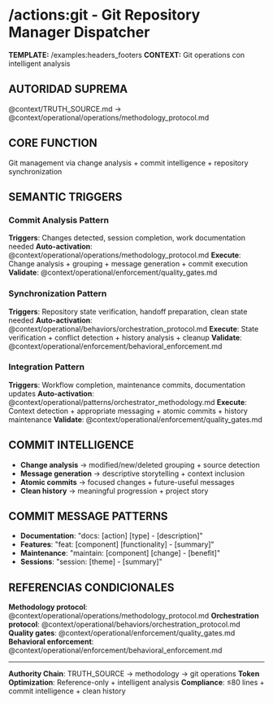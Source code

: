 # /actions:git - Git Repository Manager Dispatcher

**TEMPLATE:** /examples:headers_footers
**CONTEXT:** Git operations con intelligent analysis

## AUTORIDAD SUPREMA
@context/TRUTH_SOURCE.md → @context/operational/operations/methodology_protocol.md

## CORE FUNCTION
Git management via change analysis + commit intelligence + repository synchronization

## SEMANTIC TRIGGERS

### Commit Analysis Pattern
**Triggers**: Changes detected, session completion, work documentation needed
**Auto-activation**: @context/operational/operations/methodology_protocol.md
**Execute**: Change analysis + grouping + message generation + commit execution
**Validate**: @context/operational/enforcement/quality_gates.md

### Synchronization Pattern
**Triggers**: Repository state verification, handoff preparation, clean state needed
**Auto-activation**: @context/operational/behaviors/orchestration_protocol.md
**Execute**: State verification + conflict detection + history analysis + cleanup
**Validate**: @context/operational/enforcement/behavioral_enforcement.md

### Integration Pattern
**Triggers**: Workflow completion, maintenance commits, documentation updates
**Auto-activation**: @context/operational/patterns/orchestrator_methodology.md
**Execute**: Context detection + appropriate messaging + atomic commits + history maintenance
**Validate**: @context/operational/enforcement/quality_gates.md

## COMMIT INTELLIGENCE
- **Change analysis** → modified/new/deleted grouping + source detection
- **Message generation** → descriptive storytelling + context inclusion
- **Atomic commits** → focused changes + future-useful messages
- **Clean history** → meaningful progression + project story

## COMMIT MESSAGE PATTERNS
- **Documentation**: "docs: [action] [type] - [description]"
- **Features**: "feat: [component] [functionality] - [summary]" 
- **Maintenance**: "maintain: [component] [change] - [benefit]"
- **Sessions**: "session: [theme] - [summary]"

## REFERENCIAS CONDICIONALES
**Methodology protocol**: @context/operational/operations/methodology_protocol.md
**Orchestration protocol**: @context/operational/behaviors/orchestration_protocol.md
**Quality gates**: @context/operational/enforcement/quality_gates.md
**Behavioral enforcement**: @context/operational/enforcement/behavioral_enforcement.md

---
**Authority Chain**: TRUTH_SOURCE → methodology → git operations
**Token Optimization**: Reference-only + intelligent analysis
**Compliance**: ≤80 lines + commit intelligence + clean history